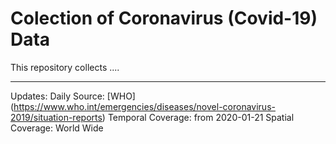 # Colection of Coronavirus (Covid-19) Data 

This repository collects ....

------
>
Updates: Daily
Source: [WHO] (https://www.who.int/emergencies/diseases/novel-coronavirus-2019/situation-reports)
Temporal Coverage: from 2020-01-21
Spatial Coverage: World Wide





